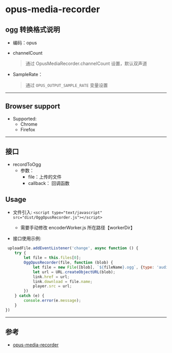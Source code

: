 # opus-media-recorder

## ogg 转换格式说明

- 编码：opus

- channelCount
    > 通过 OpusMediaRecorder.channelCount 设置，默认双声道
    
- SampleRate：
  > 通过 `OPUS_OUTPUT_SAMPLE_RATE` 变量设置


----

## Browser support

- Supported:
    - Chrome 
    - Firefox 

----

## 接口

- recordToOgg
    - 参数：
        - file：上传的文件
        - callback： 回调函数

## Usage

- 文件引入: `<script type="text/javascript" src="dist/OggOpusRecorder.js"></script>`
    - 需要手动修改 encoderWorker.js 所在路径【workerDir】

- 接口使用示例:

```javascript
 uploadFile.addEventListener('change', async function () {
    try {
        let file = this.files[0];
        OggOpusRecorder(file, function (blob) {
            let file = new File([blob], `${fileName}.ogg`, {type: 'audio/ogg;codecs=opus'})
            let url = URL.createObjectURL(blob);
            link.href = url;
            link.download = file.name;
            player.src = url;
        })
    } catch (e) {
        console.error(e.message);
    }
})
```

-----

## 参考

- [opus-media-recorder](https://github.com/kbumsik/opus-media-recorder)